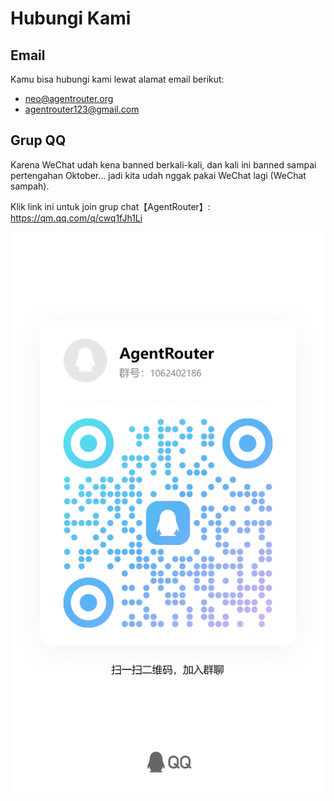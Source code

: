 # Hubungi Kami

## Email

Kamu bisa hubungi kami lewat alamat email berikut:

- neo@agentrouter.org
- agentrouter123@gmail.com

## Grup QQ

Karena WeChat udah kena banned berkali-kali, dan kali ini banned sampai pertengahan Oktober... jadi kita udah nggak pakai WeChat lagi (WeChat sampah).

Klik link ini untuk join grup chat【AgentRouter】: https://qm.qq.com/q/cwq1fJh1Li

![](../img/qqgroup.jpg)